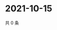 # 2021-10-15

共 0 条

<!-- BEGIN WEIBO -->
<!-- 最后更新时间 Fri Oct 15 2021 10:20:28 GMT+0800 (China Standard Time) -->

<!-- END WEIBO -->
